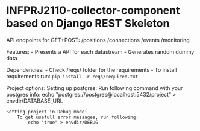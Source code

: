 INFPRJ2110-collector-component based on Django REST Skeleton
====================

API endpoints for GET+POST:
    /positions
    /connections
    /events
    /monitoring

Features:
    - Presents a API for each datastream
    - Generates random dummy data

Dependencies:
    - Check /reqs/ folder for the requirements
    - To install requirements run:
        `pip install -r reqs/required.txt`

Project options:
    Setting up postgres:
        Run following command with your postgres info:
        echo "postgres://postgres@localhost:5432/project" > envdir/DATABASE_URL

    Setting project in Debug mode:
        To get usefull error messages, run following:
            echo "true" > envdir/DEBUG